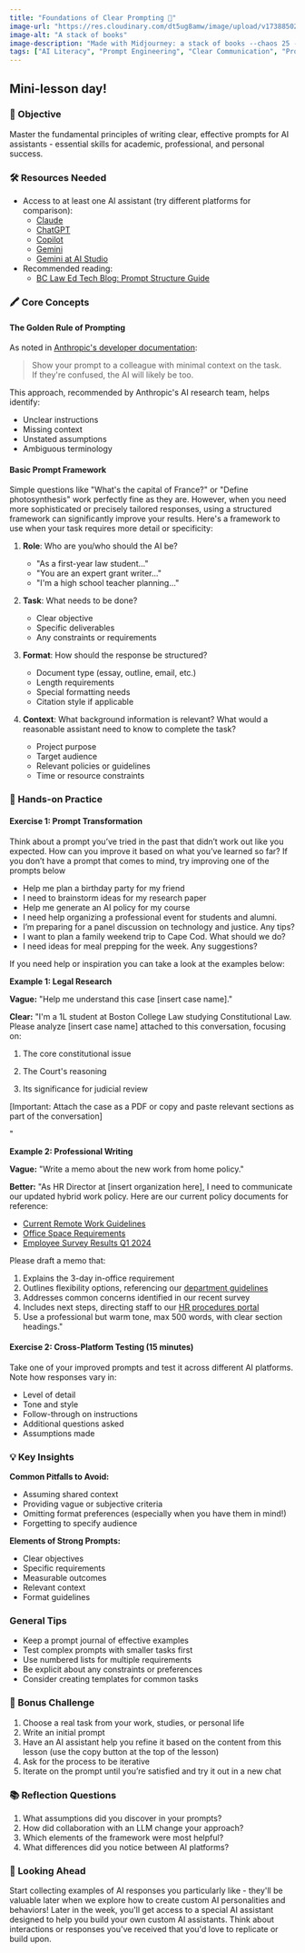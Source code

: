 ```yaml
---
title: "Foundations of Clear Prompting 🔮"
image-url: "https://res.cloudinary.com/dt5ug8amw/image/upload/v1738850253/Practical%20AI%20Literacy%20Challenges/stack_of_books.jpg"
image-alt: "A stack of books"
image-description: "Made with Midjourney: a stack of books --chaos 25 --ar 6:5 --style raw --sref 3539165485 --profile l91zudi --stylize 250"
tags: ["AI Literacy", "Prompt Engineering", "Clear Communication", "Prompt Structure"]
---
```


## Mini-lesson day!

### 🎯 Objective

Master the fundamental principles of writing clear, effective prompts for AI assistants - essential skills for academic, professional, and personal success.

### 🛠️ Resources Needed

- Access to at least one AI assistant (try different platforms for comparison):  
  - [Claude](https://claude.ai)  
  - [ChatGPT](https://chatgpt.com)  
  - [Copilot](https://copilot.microsoft.com)  
  - [Gemini](https://gemini.google.com)  
  - [Gemini at AI Studio](https://gemini.google.com)  
- Recommended reading:  
  - [BC Law Ed Tech Blog: Prompt Structure Guide](https://sites.bc.edu/bclawedtech/2023/10/09/prompt-101/)

### 🖍️ Core Concepts

#### The Golden Rule of Prompting

As noted in [Anthropic's developer documentation](https://docs.anthropic.com/en/docs/build-with-claude/prompt-engineering/be-clear-and-direct):

> Show your prompt to a colleague with minimal context on the task.   
> If they're confused, the AI will likely be too.

This approach, recommended by Anthropic's AI research team, helps identify:

- Unclear instructions  
- Missing context  
- Unstated assumptions  
- Ambiguous terminology

#### Basic Prompt Framework

Simple questions like "What's the capital of France?" or "Define photosynthesis" work perfectly fine as they are. However, when you need more sophisticated or precisely tailored responses, using a structured framework can significantly improve your results. Here's a framework to use when your task requires more detail or specificity:

1. **Role**: Who are you/who should the AI be?

   - "As a first-year law student..."  
   - "You are an expert grant writer..."  
   - "I'm a high school teacher planning..."  
2. **Task**: What needs to be done?

   - Clear objective  
   - Specific deliverables  
   - Any constraints or requirements  
3. **Format**: How should the response be structured?

   - Document type (essay, outline, email, etc.)  
   - Length requirements  
   - Special formatting needs  
   - Citation style if applicable  
4. **Context**: What background information is relevant? What would a reasonable assistant need to know to complete the task?

   - Project purpose  
   - Target audience  
   - Relevant policies or guidelines  
   - Time or resource constraints

### 🔬 Hands-on Practice

#### Exercise 1: Prompt Transformation

Think about a prompt you’ve tried in the past that didn’t work out like you expected. How can you improve it based on what you’ve learned so far? If you don’t have a prompt that comes to mind, try improving one of the prompts below

- Help me plan a birthday party for my friend  
- I need to brainstorm ideas for my research paper  
- Help me generate an AI policy for my course  
- I need help organizing a professional event for students and alumni.  
- I’m preparing for a panel discussion on technology and justice. Any tips?  
- I want to plan a family weekend trip to Cape Cod. What should we do?  
- I need ideas for meal prepping for the week. Any suggestions?

If you need help or inspiration you can take a look at the examples below:

**Example 1: Legal Research** 

**Vague:** "Help me understand this case [insert case name]."

**Clear:** "I'm a 1L student at Boston College Law studying Constitutional Law. Please analyze [insert case name] attached to this conversation, focusing on:

1. The core constitutional issue

2. The Court's reasoning

3. Its significance for judicial review

[Important: Attach the case as a PDF or copy and paste relevant sections as part of the conversation]

"

**Example 2: Professional Writing** 

**Vague:** "Write a memo about the new work from home policy."

**Better:** "As HR Director at [insert organization here], I need to communicate our updated hybrid work policy. Here are our current policy documents for reference:

- [Current Remote Work Guidelines](https://www.youtube.com/watch?v=dQw4w9WgXcQ)  
- [Office Space Requirements](https://www.youtube.com/watch?v=dQw4w9WgXcQ)  
- [Employee Survey Results Q1 2024](https://www.youtube.com/watch?v=dQw4w9WgXcQ)

Please draft a memo that:

1. Explains the 3-day in-office requirement  
2. Outlines flexibility options, referencing our [department guidelines](https://www.youtube.com/watch?v=dQw4w9WgXcQ)  
3. Addresses common concerns identified in our recent survey  
4. Includes next steps, directing staff to our [HR procedures portal](https://www.youtube.com/watch?v=dQw4w9WgXcQ) 
5. Use a professional but warm tone, max 500 words, with clear section headings."

#### Exercise 2: Cross-Platform Testing (15 minutes)

Take one of your improved prompts and test it across different AI platforms. Note how responses vary in:

- Level of detail  
- Tone and style  
- Follow-through on instructions  
- Additional questions asked  
- Assumptions made

### 💡 Key Insights

**Common Pitfalls to Avoid:**

- Assuming shared context  
- Providing vague or subjective criteria  
- Omitting format preferences (especially when you have them in mind!)  
- Forgetting to specify audience

**Elements of Strong Prompts:**

- Clear objectives  
- Specific requirements  
- Measurable outcomes  
- Relevant context  
- Format guidelines

### General Tips

- Keep a prompt journal of effective examples  
- Test complex prompts with smaller tasks first  
- Use numbered lists for multiple requirements  
- Be explicit about any constraints or preferences  
- Consider creating templates for common tasks

### 🎯 Bonus Challenge

1. Choose a real task from your work, studies, or personal life  
2. Write an initial prompt  
3. Have an AI assistant help you refine it based on the content from this lesson (use the copy button at the top of the lesson)  
4. Ask for the process to be iterative 
5. Iterate on the prompt until you’re satisfied and try it out in a new chat

### 📚 Reflection Questions

1. What assumptions did you discover in your prompts?  
2. How did collaboration with an LLM change your approach?  
3. Which elements of the framework were most helpful?  
4. What differences did you notice between AI platforms?


### 🔄 Looking Ahead

Start collecting examples of AI responses you particularly like - they'll be valuable later when we explore how to create custom AI personalities and behaviors! Later in the week, you'll get access to a special AI assistant designed to help you build your own custom AI assistants. Think about interactions or responses you've received that you'd love to replicate or build upon.
